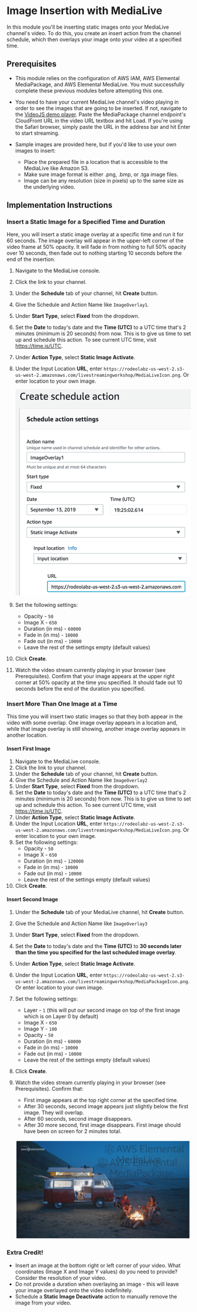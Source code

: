 # Image Insertion with MediaLive

In this module you'll be inserting static images  onto your MediaLive channel's video. To do this, you create an insert action from the channel schedule, which then overlays your image onto your video at a specified time. 

## Prerequisites

* This module relies on the configuration of AWS IAM, AWS Elemental MediaPackage, and AWS Elemental MediaLive. You must successfully complete these previous modules before attempting this one. 

* You need to have your current MediaLive channel's video playing in order to see the images that are going to be inserted. If not, navigate to the [VideoJS demo player](https://videojs.github.io/videojs-contrib-hls/). Paste the MediaPackage channel endpoint's CloudFront URL in the video URL textbox and hit Load. If you're using the Safari browser, simply paste the URL in the address bar and hit Enter to start streaming. 

* Sample images are provided here, but if you'd like to use your own images to insert:
    * Place the prepared file in a location that is accessible to the MediaLive like Amazon S3.
    * Make sure image format is either .png, .bmp, or .tga image files.
    * Image can be any resolution (size in pixels) up to the same size as the underlying video.


## Implementation Instructions

### Insert a Static Image for a Specified Time and Duration
Here, you will insert a static image overlay at a specific time and run it for 60 seconds. The image overlay will appear in the upper-left corner of the video frame at 50% opacity. It will fade in from nothing to full 50% opacity over 10 seconds, then fade out to nothing starting 10 seconds before the end of the insertion.

1. Navigate to the MediaLive console. 
1. Click the link to your channel.
1. Under the **Schedule** tab of your channel, hit **Create** button.
1. Give the Schedule and Action Name like `ImageOverlay1`.
1. Under **Start Type**, select **Fixed** from the dropdown.
1. Set the **Date** to today's date and the **Time (UTC)** to a UTC time that's 2 minutes (minimum is 20 seconds) from now. This is to give us time to set up and schedule this action. To see current UTC time, visit https://time.is/UTC. 
1. Under **Action Type**, select **Static Image Activate**.
1. Under the Input Location **URL**, enter `https://rodeolabz-us-west-2.s3-us-west-2.amazonaws.com/livestreamingworkshop/MediaLiveIcon.png`. Or enter location to your own image.

    ![alt](static-image-activate.png)
1. Set the following settings:
    * Opacity -  `50`
    * Image X - `650`
    * Duration (in ms) - `60000`
    * Fade in (in ms) - `10000`
    * Fade out (in ms) - `10000`
    * Leave the rest of the settings empty (default values)
1. Click **Create**.
1. Watch the video stream currently playing in your browser (see Prerequisites). Confirm that your image appears at the upper right corner at 50% opacity at the time you specified. It should fade out 10 seconds before the end of the duration you specified.

### Insert More Than One Image at a Time
This time you will insert two static images so that they both appear in the video with some overlap. One image overlay appears in a location and, while that image overlay is still showing, another image overlay appears in another location. 

#### Insert First Image
1. Navigate to the MediaLive console. 
1. Click the link to your channel.
1. Under the **Schedule** tab of your channel, hit **Create** button.
1. Give the Schedule and Action Name like `ImageOverlay2`
1. Under **Start Type**, select **Fixed** from the dropdown.
1. Set the **Date** to today's date and the **Time (UTC)** to a UTC time that's 2 minutes (minimum is 20 seconds) from now. This is to give us time to set up and schedule this action. To see current UTC time, visit https://time.is/UTC.
1. Under **Action Type**, select **Static Image Activate**.
1. Under the Input Location **URL**, enter `https://rodeolabz-us-west-2.s3-us-west-2.amazonaws.com/livestreamingworkshop/MediaLiveIcon.png`. Or enter location to your own image.
1. Set the following settings:
    * Opacity -  `50`
    * Image X - `650`
    * Duration (in ms) - `120000`
    * Fade in (in ms) - `10000`
    * Fade out (in ms) - `10000`
    * Leave the rest of the settings empty (default values)
1. Click **Create**.

#### Insert Second Image
1. Under the **Schedule** tab of your MediaLive channel, hit **Create** button.
1. Give the Schedule and Action Name like `ImageOverlay3`
1. Under **Start Type**, select **Fixed** from the dropdown.
1. Set the **Date** to today's date and the **Time (UTC)** to **30 seconds later than the time you specified for the last scheduled image overlay**.
1. Under **Action Type**, select **Static Image Activate**.
1. Under the Input Location **URL**, enter `https://rodeolabz-us-west-2.s3-us-west-2.amazonaws.com/livestreamingworkshop/MediaPackageIcon.png`. Or enter location to your own image.
1. Set the following settings:
    * Layer - `1`  (this will put our second image on top of the first image which is on Layer 0 by default)
    * Image X - `650`
    * Image Y - `100`
    * Opacity -  `50`
    * Duration (in ms) - `60000`
    * Fade in (in ms) - `10000`
    * Fade out (in ms) - `10000`
    * Leave the rest of the settings empty (default values)
1. Click **Create**.
1. Watch the video stream currently playing in your browser (see Prerequisites). Confirm that:
    * First image appears at the top right corner at the specified time. 
    * After 30 seconds, second image appears just slightly below the first image. They will overlap.  
    * After 60 seconds, second image disappears.
    * After 30 more second, first image disappears. First image should have been on screen for 2 minutes total.

    ![alt](2ImageOverlay.png)

### Extra Credit!
* Insert an image at the bottom right or left corner of your video. What coordinates (Image X and Image Y values) do you need to provide? Consider the resolution of your video.
* Do not provide a duration when overlaying an image - this will leave your image overlayed onto the video indefinitely. 
* Schedule a **Static Image Deactivate** action to manually remove the image from your video.
